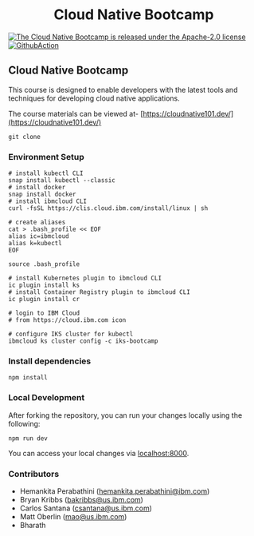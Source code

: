 
<h1 align="center">
Cloud Native Bootcamp
</h1>

<p align="left">
    <a href="https://github.com/ibm-cloud-architecture/learning-cloudnative-101/blob/master/LICENSE">
    <img src="https://img.shields.io/badge/license-Apache--2.0-blue.svg" alt="The Cloud Native Bootcamp is released under the Apache-2.0 license" />
    <a href="https://github.com/ibm-cloud-architecture/learning-cloudnative-101/workflows/SiteDeploy/badge.svg"><img src="https://github.com/ibm-cloud-architecture/learning-cloudnative-101/workflows/SiteDeploy/badge.svg" alt="GithubAction"></a>
  </a>
</p>

## Cloud Native Bootcamp

This course is designed to enable developers with the latest tools and techniques for developing cloud native applications.

The course materials can be viewed at- [https://cloudnative101.dev/](https://cloudnative101.dev/)


```
git clone
```

### Environment Setup
```
# install kubectl CLI
snap install kubectl --classic
# install docker
snap install docker
# install ibmcloud CLI
curl -fsSL https://clis.cloud.ibm.com/install/linux | sh

# create aliases
cat > .bash_profile << EOF
alias ic=ibmcloud
alias k=kubectl
EOF

source .bash_profile

# install Kubernetes plugin to ibmcloud CLI
ic plugin install ks
# install Container Registry plugin to ibmcloud CLI
ic plugin install cr

# login to IBM Cloud
# from https://cloud.ibm.com icon

# configure IKS cluster for kubectl
ibmcloud ks cluster config -c iks-bootcamp
```
### Install dependencies

```
npm install
```

### Local Development

After forking the repository, you can run your changes locally using the following:

```
npm run dev
```

You can access your local changes via [localhost:8000](http://localhost:8000).

### Contributors

- Hemankita Perabathini (hemankita.perabathini@ibm.com)
- Bryan Kribbs (bakribbs@us.ibm.com)
- Carlos Santana (csantana@us.ibm.com)
- Matt Oberlin (mao@us.ibm.com)
- Bharath 
